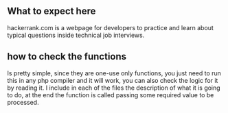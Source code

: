 ## What to expect here

hackerrank.com is a webpage for developers to practice and learn about typical questions inside technical job interviews.

## how to check the functions

Is pretty simple, since they are one-use only functions, you just need to run this in any php compiler and it will work, you can also check the logic for it by reading it. I include in each of the files the description of what it is going to do, at the end the function is called passing some required value to be processed.